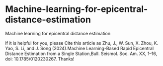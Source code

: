 # Machine-learning-for-epicentral-distance-estimation
Machine learning for epicentral distance estimation

If it is helpful for you, please Cite this article as Zhu, J., W. Sun, X. Zhou, K. Yao, S. Li, and J. Song (2024).Machine Learning-Based Rapid Epicentral Distance Estimation from a Single Station,Bull. Seismol. Soc. Am. XX, 1–16, doi: 10.1785/0120230267. Thanks!
